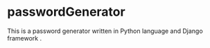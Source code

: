 # passwordGenerator
This is a password generator written in Python language and Django framework .

